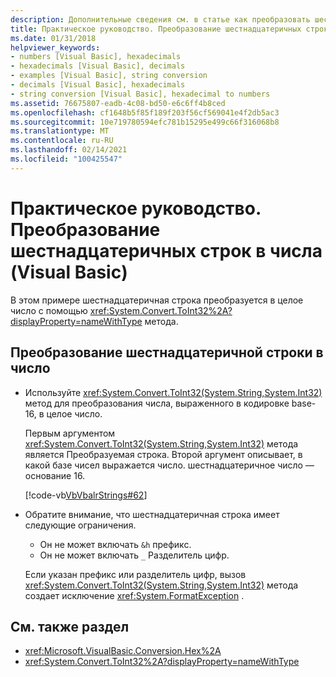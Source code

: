 ```yaml
---
description: Дополнительные сведения см. в статье как преобразовать шестнадцатеричные строки в числа (Visual Basic)
title: Практическое руководство. Преобразование шестнадцатеричных строк в числа
ms.date: 01/31/2018
helpviewer_keywords:
- numbers [Visual Basic], hexadecimals
- hexadecimals [Visual Basic], decimals
- examples [Visual Basic], string conversion
- decimals [Visual Basic], hexadecimals
- string conversion [Visual Basic], hexadecimal to numbers
ms.assetid: 76675807-eadb-4c08-bd50-e6c6ff4b8ced
ms.openlocfilehash: cf1648b5f85f189f203f56cf569041e4f2db5ac3
ms.sourcegitcommit: 10e719780594efc781b15295e499c66f316068b8
ms.translationtype: MT
ms.contentlocale: ru-RU
ms.lasthandoff: 02/14/2021
ms.locfileid: "100425547"
---
```

# <a name="how-to-convert-hexadecimal-strings-to-numbers-visual-basic"></a>Практическое руководство. Преобразование шестнадцатеричных строк в числа (Visual Basic)

В этом примере шестнадцатеричная строка преобразуется в целое число с помощью <xref:System.Convert.ToInt32%2A?displayProperty=nameWithType> метода.

## <a name="to-convert-a-hexadecimal-string-to-a-number"></a>Преобразование шестнадцатеричной строки в число

- Используйте <xref:System.Convert.ToInt32(System.String,System.Int32)> метод для преобразования числа, выраженного в кодировке base-16, в целое число.

  Первым аргументом <xref:System.Convert.ToInt32(System.String,System.Int32)> метода является Преобразуемая строка. Второй аргумент описывает, в какой базе чисел выражается число. шестнадцатеричное число — основание 16.

  [!code-vb[VbVbalrStrings#62](~/samples/snippets/visualbasic/VS_Snippets_VBCSharp/VbVbalrStrings/VB/Class2.vb#62)]

- Обратите внимание, что шестнадцатеричная строка имеет следующие ограничения.

  - Он не может включать `&h` префикс.
  - Он не может включать `_` Разделитель цифр.

  Если указан префикс или разделитель цифр, вызов <xref:System.Convert.ToInt32(System.String,System.Int32)> метода создает исключение <xref:System.FormatException> .

## <a name="see-also"></a>См. также раздел

- <xref:Microsoft.VisualBasic.Conversion.Hex%2A>
- <xref:System.Convert.ToInt32%2A?displayProperty=nameWithType>
